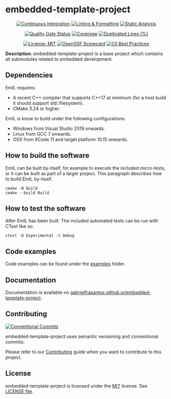 # embedded-template-project

<div align="center">

[![Continuous Integration](https://github.com/gabrielfrasantos/embedded-template-project/workflows/Continuous%20Integration/badge.svg)](https://github.com/gabrielfrasantos/embedded-template-project/actions)
[![Linting & Formatting](https://github.com/gabrielfrasantos/embedded-template-project/actions/workflows/linting-formatting.yml/badge.svg)](https://github.com/gabrielfrasantos/embedded-template-project/actions/workflows/linting-formatting.yml)
[![Static Analysis](https://github.com/gabrielfrasantos/embedded-template-project/actions/workflows/static-analysis.yml/badge.svg)](https://github.com/gabrielfrasantos/embedded-template-project/actions/workflows/static-analysis.yml)

[![Quality Gate Status](https://sonarcloud.io/api/project_badges/measure?project=gabrielfrasantos_embedded-reference-project&metric=alert_status)](https://sonarcloud.io/summary/new_code?id=gabrielfrasantos_embedded-reference-project)
[![Coverage](https://sonarcloud.io/api/project_badges/measure?project=gabrielfrasantos_embedded-reference-project&metric=coverage)](https://sonarcloud.io/dashboard?id=gabrielfrasantos_embedded-reference-project)
[![Duplicated Lines (%)](https://sonarcloud.io/api/project_badges/measure?project=gabrielfrasantos_embedded-reference-project&metric=duplicated_lines_density)](https://sonarcloud.io/summary/new_code?id=gabrielfrasantos_embedded-reference-project)

[![License: MIT](https://img.shields.io/badge/License-MIT-brightgreen.svg)](https://choosealicense.com/licenses/mit/)
[![OpenSSF Scorecard](https://api.securityscorecards.dev/projects/github.com/gabrielfrasantos/embedded-template-project/badge)](https://securityscorecards.dev/viewer/?uri=github.com/gabrielfrasantos/embedded-template-project)
[![CII Best Practices](https://bestpractices.coreinfrastructure.org/projects/6667/badge)](https://bestpractices.coreinfrastructure.org/projects/6667)

</div>

**Description**: embedded-template-project is a base project which contains all submodules related to embedded development.

## Dependencies

EmIL requires:
- A recent C++ compiler that supports C++17 at minimum (for a host build it should support std::filesystem).
- CMake 3.24 or higher.

EmIL is know to build under the following configurations:
- Windows from Visual Studio 2019 onwards.
- Linux from GCC 7 onwards.
- OSX from XCode 11 and target platform 10.15 onwards.

## How to build the software

EmIL can be built by-itself, for example to execute the included micro-tests, or it can be built as part of a larger project. This paragraph describes how to build EmIL by-itself.

```
cmake -B Build
cmake --build Build
```

## How to test the software

After EmIL has been built. The included automated tests can be run with CTest like so:

```
ctest -D Experimental -C Debug
```

## Code examples

Code examples can be found under the [examples](examples) folder.

## Documentation

Documentation is available on [gabrielfrasantos.github.io/embedded-template-project](https://gabrielfrasantos.github.io/embedded-template-project/).

## Contributing

[![Conventional Commits](https://img.shields.io/badge/Conventional%20Commits-1.0.0-%23FE5196?logo=conventionalcommits&logoColor=white)](https://conventionalcommits.org)

embedded-template-project uses semantic versioning and conventional commits.

Please refer to our [Contributing](CONTRIBUTING.md) guide when you want to contribute to this project.

## License

embedded-template-project is licensed under the [MIT](https://choosealicense.com/licenses/mit/) license. See [LICENSE file](LICENSE.md).
